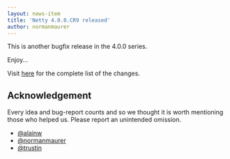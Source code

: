 ```yaml
---
layout: news-item
title: 'Netty 4.0.0.CR9 released'
author: normanmaurer
---
```


This is another bugfix release in the 4.0.0 series. 

Enjoy...

Visit [here](https://github.com/netty/netty/issues?q=milestone%3A4.0.0.CR9) for the complete list of the changes.

## Acknowledgement

Every idea and bug-report counts and so we thought it is worth mentioning those who helped us. Please report an unintended omission.

* [@alainw](https://github.com/alainw)
* [@normanmaurer](https://github.com/normanmaurer)
* [@trustin](https://github.com/trustin)
